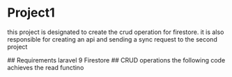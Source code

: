 # Project1
<p>this project is designated to create the crud operation for firestore. it is also responsible for creating an api and sending a sync request to the second project</p>
## Requirements
laravel 9
Firestore
## CRUD operations
the following code achieves the read functino
